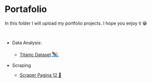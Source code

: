# Portafolio

In this folder I will upload my portfolio projects. I hope you enjoy it 😁

<br />

<ul>
    <li>Data Analysis:</li>
    <ul>
        <li>
            <a href = https://github.com/Cesarppz/Portafolio/blob/master/Titanic.ipynb >
                Titanic Dataset<img alt="Titanic" src="https://raw.githubusercontent.com/Cesarppz/Portafolio/master/data/titanic_icon.png" style="max-width:100%;margin-bottom: -5px;" width="26px" align="rigth"></img>
            <a>
        </li>
    </ul><br />
    <li>Scraping</li>
    <ul>
        <li>
            <a href = https://github.com/Cesarppz/Portafolio/blob/master/scrapping_p12_limpio.ipynb >Scraper Pagina 12 📃</a>
        </li>
    </ul>
</ul>


[Titanic_dataset]: https://github.com/Cesarppz/Portafolio/blob/master/Titanic.ipynb

